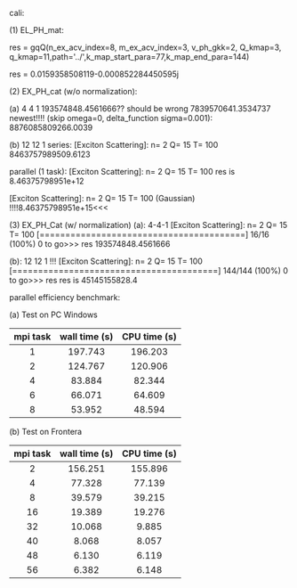 cali:

(1) EL_PH_mat:

res = gqQ(n_ex_acv_index=8, m_ex_acv_index=3, v_ph_gkk=2, Q_kmap=3, q_kmap=11,path='../',k_map_start_para=77,k_map_end_para=144)

res = 0.0159358508119-0.000852284450595j


(2) EX_PH_cat (w/o normalization):

(a) 4 4 1
193574848.4561666?? should be wrong
7839570641.3534737
newest!!!! (skip omega=0, delta_function sigma=0.001): 8876085809266.0039


(b) 12 12 1
series:
[Exciton Scattering]: n= 2  Q= 15 T= 100
8463757989509.6123

parallel (1 task):
[Exciton Scattering]: n= 2  Q= 15 T= 100
res is 8.46375798951e+12

[Exciton Scattering]: n= 2  Q= 15 T= 100 (Gaussian)
!!!!8.46375798951e+15<<<


(3) EX_PH_Cat (w/ normalization)
(a): 4-4-1
[Exciton Scattering]: n= 2  Q= 15 T= 100
[========================================] 16/16 (100%)  0 to go>>> res
193574848.4561666

(b): 12 12 1 !!!
[Exciton Scattering]: n= 2  Q= 15 T= 100
[========================================] 144/144 (100%)  0 to go>>> res
res is 45145155828.4





parallel efficiency benchmark:



(a) Test on PC Windows

| mpi task | wall time (s) | CPU time (s) |
|:--------:|:-------------:|:------------:|
|    1     |    197.743    |   196.203    |
|    2     |    124.767    |   120.906    |
|    4     |    83.884     |    82.344    |
|    6     |    66.071     |    64.609    |
|    8     |    53.952     |    48.594    |

(b) Test on Frontera

| mpi task    | wall time (s)    | CPU time (s) |
| :---: |   :---:       | :---: |
|2 | 156.251 | 155.896|
|4 |77.328 | 77.139|
| 8 | 39.579| 39.215|
|16| 19.389 |19.276|
| 32 | 10.068|  9.885|
|40 | 8.068 | 8.057|
|48| 6.130  | 6.119|
|56| 6.382 | 6.148|
